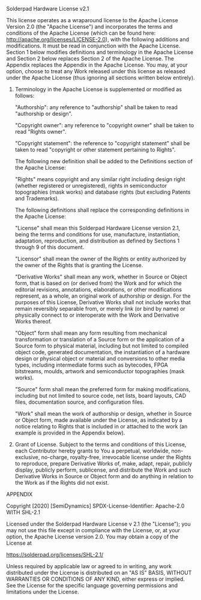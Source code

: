 
Solderpad Hardware License v2.1

This license operates as a wraparound license to the Apache License Version 2.0
(the "Apache License") and incorporates the terms and conditions of the Apache
License (which can be found here: http://apache.org/licenses/LICENSE-2.0), with
the following additions and modifications. It must be read in conjunction with
the Apache License. Section 1 below modifies definitions and terminology in the
Apache License and Section 2 below replaces Section 2 of the Apache License. 
The Appendix replaces the Appendix in the Apache License. You may, at your 
option, choose to treat any Work released under this license as released under
the Apache License (thus ignoring all sections written below entirely).

1. Terminology in the Apache License is supplemented or modified as follows:

   "Authorship": any reference to "authorship" shall be taken to read
   "authorship or design".

   "Copyright owner": any reference to "copyright owner" shall be taken to read
   "Rights owner".

   "Copyright statement": the reference to "copyright statement" shall be taken
   to read "copyright or other statement pertaining to Rights".

   The following new definition shall be added to the Definitions section of
   the Apache License:

   "Rights" means copyright and any similar right including design right 
   (whether registered or unregistered), rights in semiconductor topographies 
   (mask works) and database rights (but excluding Patents and Trademarks).

   The following definitions shall replace the corresponding definitions in the
   Apache License:

   "License" shall mean this Solderpad Hardware License version 2.1, being the
   terms and conditions for use, manufacture, instantiation, adaptation,
   reproduction, and distribution as defined by Sections 1 through 9 of this
   document.

   "Licensor" shall mean the owner of the Rights or entity authorized by the
   owner of the Rights that is granting the License.

   "Derivative Works" shall mean any work, whether in Source or Object form,
   that is based on (or derived from) the Work and for which the editorial
   revisions, annotations, elaborations, or other modifications represent, as a
   whole, an original work of authorship or design. For the purposes of this
   License, Derivative Works shall not include works that remain reversibly
   separable from, or merely link (or bind by name) or physically connect to or
   interoperate with the Work and Derivative Works thereof.

   "Object" form shall mean any form resulting from mechanical transformation
   or translation of a Source form or the application of a Source form to
   physical material, including but not limited to compiled object code,
   generated documentation, the instantiation of a hardware design or physical
   object or material and conversions to other media types, including
   intermediate forms such as bytecodes, FPGA bitstreams, moulds, artwork and
   semiconductor topographies (mask works).

   "Source" form shall mean the preferred form for making modifications,
   including but not limited to source code, net lists, board layouts, CAD
   files, documentation source, and configuration files.

   "Work" shall mean the work of authorship or design, whether in Source or
   Object form, made available under the License, as indicated by a notice
   relating to Rights that is included in or attached to the work (an example
   is provided in the Appendix below).

2. Grant of License. Subject to the terms and conditions of this License, each
   Contributor hereby grants to You a perpetual, worldwide, non-exclusive,
   no-charge, royalty-free, irrevocable license under the Rights to reproduce,
   prepare Derivative Works of, make, adapt, repair, publicly display, publicly
   perform, sublicense, and distribute the Work and such Derivative Works in
   Source or Object form and do anything in relation to the Work as if the 
   Rights did not exist.

APPENDIX

Copyright [2020] [SemiDynamics]
SPDX-License-Identifier: Apache-2.0 WITH SHL-2.1

Licensed under the Solderpad Hardware License v 2.1 (the "License"); you may
not use this file except in compliance with the License, or, at your option,
the Apache License version 2.0. You may obtain a copy of the License at

https://solderpad.org/licenses/SHL-2.1/

Unless required by applicable law or agreed to in writing, any work distributed
under the License is distributed on an "AS IS" BASIS, WITHOUT WARRANTIES OR
CONDITIONS OF ANY KIND, either express or implied. See the License for the
specific language governing permissions and limitations under the License.
